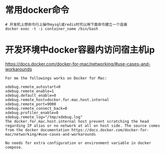 # 常用docker命令

```
# 开发机上想命令行上操作mysql或redis时可以用下面命令建立一个连接
docker exec -t -i container_name /bin/bash
```

# 开发环境中docker容器内访问宿主机ip

https://docs.docker.com/docker-for-mac/networking/#use-cases-and-workarounds

```
For me the followings works on Docker for Mac:

xdebug.remote_autostart=0
xdebug.remote_enable=1
xdebug.default_enable=0
xdebug.remote_host=docker.for.mac.host.internal
xdebug.remote_port=9000
xdebug.remote_connect_back=0
xdebug.profiler_enable=0
xdebug.remote_log="/tmp/xdebug.log"
The docker.for.mac.host.internal host prevent scratching the head regarding IP alias or no network at all on host side. The source comes from the docker documentation https://docs.docker.com/docker-for-mac/networking/#use-cases-and-workarounds

No needs for extra configuration or environment variable in docker compose.
```